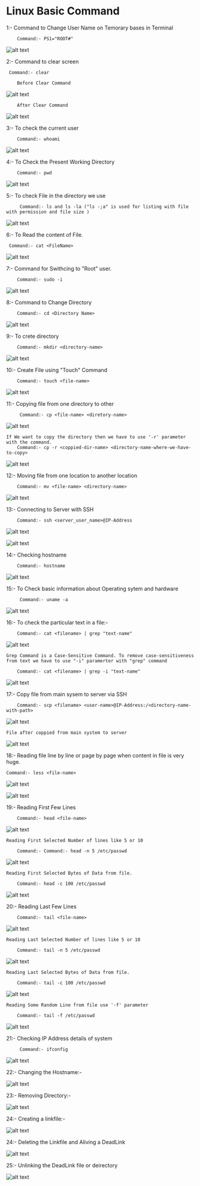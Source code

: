 # Linux Basic Command 

1:- Command to Change User Name on Temorary bases in Terminal
    
        Command:- PS1="ROOT#"

![alt text](image.png)

2:- Command to clear screen

     Command:- clear

        Before Clear Command

![alt text](image-1.png)

        After Clear Command

![alt text](image-2.png)

3:- To check the current user
   
        Command:- whoami

![alt text](image-3.png)

4:- To Check the Present Working Directory

        Command:- pwd

![alt text](image-4.png)

5:- To check File in the directory we use

         Command:- ls and ls -la ("ls -;a" is used for listing with file with permission and file size )

![alt text](image-5.png)

6:- To Read the content of File.

     Command:- cat <FileName>

![alt text](image-6.png)

7:- Command for Swithcing to "Root" user.

        Command:- sudo -i

![alt text](image-7.png)    

8:- Command to Change Directory

        Command:- cd <Directory Name>

![alt text](image-8.png)

9:- To crete directory 

        Command:- mkdir <directory-name>

![alt text](image-9.png)

10:- Create File using "Touch" Command

        Command:- touch <file-name>

![alt text](image-10.png)

11:- Copying file from one directory to other
    
         Command:- cp <file-name> <diretory-name>
              
![alt text](image-11.png)

    If We want to copy the directory then we have to use '-r' parameter with the command.
        Command:- cp -r <coppied-dir-name> <directory-name-where-we-have-to-copy>


![alt text](image-35.png)


12:- Moving file from one location to another location

        Command:- mv <file-name> <directory-name>

![alt text](image-12.png)

13:- Connecting to Server with SSH

        Command:- ssh <server_user_name>@IP-Address

![alt text](image-13.png)

![alt text](image-14.png)

14:- Checking hostname

        Command:- hostname

![alt text](image-15.png)

15:- To Check basic information about Operating sytem and hardware

         Command:- uname -a

![alt text](image-16.png)

16:- To check the particular text in a file:-

        Command:- cat <filename> | grep "text-name"  

![alt text](image-17.png)

    Grep Command is a Case-Sensitive Command. To remove case-sensitiveness from text we have to use "-i" paramerter with "grep" command

        Command:- cat <filename> | grep -i "text-name"  

![alt text](image-18.png)

17:- Copy file from main sysem to server via SSH

        Command:- scp <filename> <user-name>@IP-Address:/<directory-name-with-path>

![alt text](image-19.png)

    File after coppied from main system to server

![alt text](image-20.png)

18:- Reading file line by line or page by page when content in file is very huge.

    Command:- less <file-name>

![alt text](image-22.png)

![alt text](image-23.png)

19:- Reading First Few Lines

        Command:- head <file-name>

![alt text](image-24.png)

    Reading First Selected Number of lines like 5 or 10

        Command:- Command:- head -n 5 /etc/passwd

![alt text](image-26.png)

    Reading First Selected Bytes of Data from file.

        Command:- head -c 100 /etc/passwd

![alt text](image-27.png)  

20:- Reading Last Few Lines

        Command:- tail <file-name>

![alt text](image-28.png)

    Reading Last Selected Number of lines like 5 or 10

        Command:- tail -n 5 /etc/passwd

![alt text](image-29.png)

    Reading Last Selected Bytes of Data from file.

        Command:- tail -c 100 /etc/passwd

![alt text](image-30.png)

    Reading Some Random Line from file use '-f' parameter

        Command:- tail -f /etc/passwd

![alt text](image-44.png)

21:- Checking IP Address details of system

         Command:- ifconfig

![alt text](image-31.png)

22:- Changing the Hostname:- 

![alt text](image-36.png)

23:- Removing Directory:-

![alt text](image-37.png)

24:- Creating a linkfile:-

![alt text](image-38.png)

24:- Deleting the Linkfile and Aliving a DeadLink

![alt text](image-39.png)

25:- Unlinking the DeadLink file or deirectory

![alt text](image-40.png)

